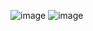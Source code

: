 ![image](https://user-images.githubusercontent.com/87910187/164909471-3d7d1b97-8a5d-485d-9594-98c820fec499.png)
![image](https://user-images.githubusercontent.com/87910187/164909481-973f6189-06f0-4f95-9e09-83a738956657.png)
